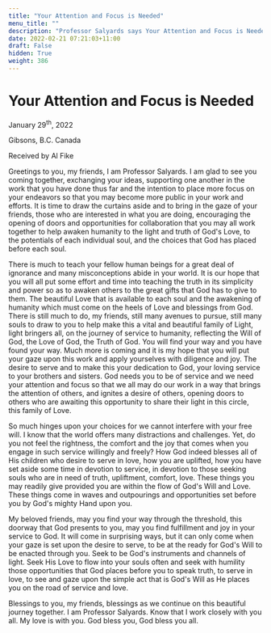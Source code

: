 ```yaml
---
title: "Your Attention and Focus is Needed"
menu_title: ""
description: "Professor Salyards says Your Attention and Focus is Needed"
date: 2022-02-21 07:21:03+11:00
draft: False
hidden: True
weight: 386
---
```

# Your Attention and Focus is Needed

January 29<sup>th</sup>, 2022

Gibsons, B.C. Canada

Received by Al Fike   



Greetings to you, my friends, I am Professor Salyards. I am glad to see you coming together, exchanging your ideas, supporting one another in the work that you have done thus far and the intention to place more focus on your endeavors so that you may become more public in your work and efforts. It is time to draw the curtains aside and to bring in the gaze of your friends, those who are interested in what you are doing, encouraging the opening of doors and opportunities for collaboration that you may all work together to help awaken humanity to the light and truth of God's Love, to the potentials of each individual soul, and the choices that God has placed before each soul.

There is much to teach your fellow human beings for a great deal of ignorance and many misconceptions abide in your world. It is our hope that you will all put some effort and time into teaching the truth in its simplicity and power so as to awaken others to the great gifts that God has to give to them. The beautiful Love that is available to each soul and the awakening of humanity which must come on the heels of Love and blessings from God. There is still much to do, my friends, still many avenues to pursue, still many souls to draw to you to help make this a vital and beautiful family of Light, light bringers all, on the journey of service to humanity, reflecting the Will of God, the Love of God, the Truth of God.
You will find your way and you have found your way. Much more is coming and it is my hope that you will put your gaze upon this work and apply yourselves with diligence and joy. The desire to serve and to make this your dedication to God, your loving service to your brothers and sisters. God needs you to be of service and we need your attention and focus so that we all may do our work in a way that brings the attention of others, and ignites a desire of others, opening doors to others who are awaiting this opportunity to share their light in this circle, this family of Love.

So much hinges upon your choices for we cannot interfere with your free will. I know that the world offers many distractions and challenges. Yet, do you not feel the rightness, the comfort and the joy that comes when you engage in such service willingly and freely? How God indeed blesses all of His children who desire to serve in love, how you are uplifted, how you have set aside some time in devotion to service, in devotion to those seeking souls who are in need of truth, upliftment, comfort, love. These things you may readily give provided you are within the flow of God's Will and Love. These things come in waves and outpourings and opportunities set before you by God's mighty Hand upon you.

My beloved friends, may you find your way through the threshold, this doorway that God presents to you, may you find fulfillment and joy in your service to God. It will come in surprising ways, but it can only come when your gaze is set upon the desire to serve, to be at the ready for God's Will to be enacted through you. Seek to be God's instruments and channels of light. Seek His Love to flow into your souls often and seek with humility those opportunities that God places before you to speak truth, to serve in love, to see and gaze upon the simple act that is God's Will as He places you on the road of service and love.

Blessings to you, my friends, blessings as we continue on this beautiful journey together. I am Professor Salyards. Know that I work closely with you all. My love is with you. God bless you, God bless you all.